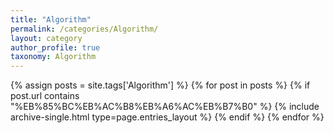```yaml
---
title: "Algorithm"
permalink: /categories/Algorithm/
layout: category
author_profile: true
taxonomy: Algorithm
---
```


{% assign posts = site.tags['Algorithm'] %}
{% for post in posts %} 
    {% if post.url contains "%EB%85%BC%EB%AC%B8%EB%A6%AC%EB%B7%B0" %}
        {% include archive-single.html type=page.entries_layout %}
    {% endif %}
{% endfor %}